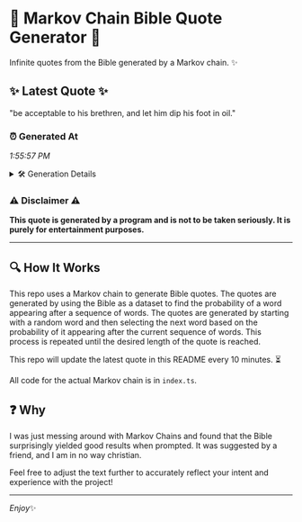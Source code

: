 # 📖 Markov Chain Bible Quote Generator 📖

Infinite quotes from the Bible generated by a Markov chain. ✨

## ✨ Latest Quote ✨
"be acceptable to his brethren, and let him dip his foot in oil."

### ⏰ Generated At
*1:55:57 PM*

<details>
    <summary>🛠️ Generation Details</summary>
    <p>
        <strong>🌱 Seed:</strong> be<br>
        <strong>🔄 Iterations:</strong> 12<br>
        <strong>📜 Context History:</strong><br>[ be ]: acceptable<br>[ be, acceptable ]: to<br>[ be, acceptable, to ]: his<br>[ be, acceptable, to, his ]: brethren,<br>[ be, acceptable, to, his, brethren, ]: and<br>[ be, acceptable, to, his, brethren,, and ]: let<br>[ acceptable, to, his, brethren,, and, let ]: him<br>[ to, his, brethren,, and, let, him ]: dip<br>[ his, brethren,, and, let, him, dip ]: his<br>[ brethren,, and, let, him, dip, his ]: foot<br>[ and, let, him, dip, his, foot ]: in<br>[ let, him, dip, his, foot, in ]: oil.<br>
    </p>
</details>

### ⚠️ Disclaimer ⚠️
**This quote is generated by a program and is not to be taken seriously. It is purely for entertainment purposes.**

---

## 🔍 How It Works

This repo uses a Markov chain to generate Bible quotes. The quotes are generated by using the Bible as a dataset to find the probability of a word appearing after a sequence of words. The quotes are generated by starting with a random word and then selecting the next word based on the probability of it appearing after the current sequence of words. This process is repeated until the desired length of the quote is reached.

This repo will update the latest quote in this README every 10 minutes. ⏳

All code for the actual Markov chain is in `index.ts`.

## ❓ Why

I was just messing around with Markov Chains and found that the Bible surprisingly yielded good results when prompted. 
It was suggested by a friend, and I am in no way christian.

Feel free to adjust the text further to accurately reflect your intent and experience with the project!

---

*Enjoy*✨
